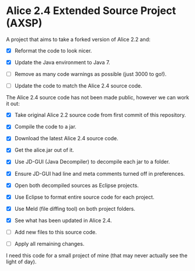 # Alice 2.4 Extended Source Project (AXSP)
A project that aims to take a forked version of Alice 2.2 and:
- [x] Reformat the code to look nicer.
- [x] Update the Java environment to Java 7.
- [ ] Remove as many code warnings as possible (just 3000 to go!).
- [ ] Update the code to match the Alice 2.4 source code.



The Alice 2.4 source code has not been made public, 
however we can work it out:
- [x] Take original Alice 2.2 source code from first commit of this repository.
- [x] Compile the code to a jar.
- [x] Download the latest Alice 2.4 source code.
- [x] Get the alice.jar out of it.
- [x] Use JD-GUI (Java Decompiler) to decompile each jar to a folder.
- [x] Ensure JD-GUI had line and meta comments turned off in preferences.
- [x] Open both decompiled sources as Eclipse projects.
- [x] Use Eclipse to format entire source code for each project.
- [x] Use Meld (file diffing tool) on both project folders.
- [x] See what has been updated in Alice 2.4.
- [ ] Add new files to this source code.
- [ ] Apply all remaining changes.



I need this code for a small project of mine (that may never actually see the light of day).

